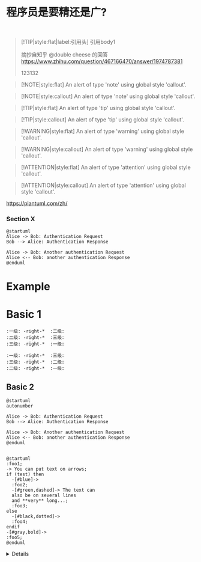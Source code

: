 

# 程序员是要精还是广?

![]()
![]()
![]()


> [!TIP|style:flat|label:引用头]
> 引用body1
> 
> 摘抄自知乎 @double cheese 的回答
> https://www.zhihu.com/question/467166470/answer/1974787381
> 
> 123132

> [!NOTE|style:flat]
> An alert of type 'note' using global style 'callout'.

> [!NOTE|style:callout]
> An alert of type 'note' using global style 'callout'.


> [!TIP|style:flat]
> An alert of type 'tip' using global style 'callout'.

> [!TIP|style:callout]
> An alert of type 'tip' using global style 'callout'.


> [!WARNING|style:flat]
> An alert of type 'warning' using global style 'callout'.

> [!WARNING|style:callout]
> An alert of type 'warning' using global style 'callout'.


> [!ATTENTION|style:flat]
> An alert of type 'attention' using global style 'callout'.

> [!ATTENTION|style:callout]
> An alert of type 'attention' using global style 'callout'.

https://plantuml.com/zh/


### Section X
```plantuml
@startuml
Alice -> Bob: Authentication Request
Bob --> Alice: Authentication Response

Alice -> Bob: Another authentication Request
Alice <-- Bob: another authentication Response
@enduml
```



# Example

# Basic 1
```plantuml
:一级: -right-*  :二级: 
:二级: -right-*  :三级: 
:三级: -right-*  :一级:

:一级: -right-*  :三级: 
:三级: -right-*  :二级: 
:二级: -right-*  :一级:
```

## Basic 2
```plantuml
@startuml
autonumber

Alice -> Bob: Authentication Request
Bob --> Alice: Authentication Response

Alice -> Bob: Another authentication Request
Alice <-- Bob: another authentication Response
@enduml
```





```plantuml

@startuml
:foo1;
-> You can put text on arrows;
if (test) then
  -[#blue]->
  :foo2;
  -[#green,dashed]-> The text can
  also be on several lines
  and **very** long...;
  :foo3;
else
  -[#black,dotted]->
  :foo4;
endif
-[#gray,bold]->
:foo5;
@enduml
```


<details>
用于折叠信息
</details>





